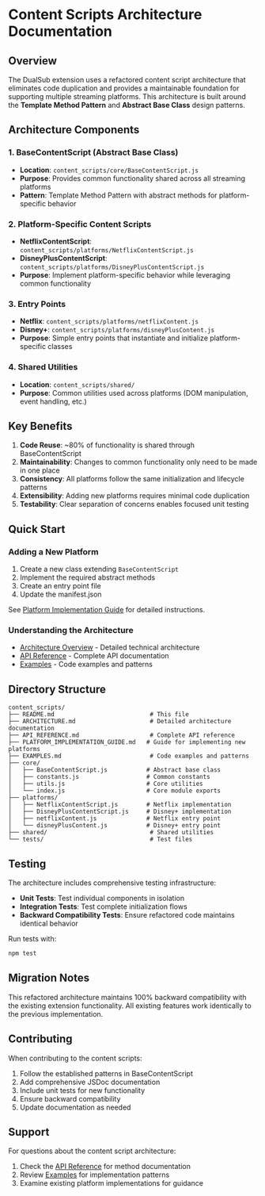 # Content Scripts Architecture Documentation

## Overview

The DualSub extension uses a refactored content script architecture that eliminates code duplication and provides a maintainable foundation for supporting multiple streaming platforms. This architecture is built around the **Template Method Pattern** and **Abstract Base Class** design patterns.

## Architecture Components

### 1. BaseContentScript (Abstract Base Class)

- **Location**: `content_scripts/core/BaseContentScript.js`
- **Purpose**: Provides common functionality shared across all streaming platforms
- **Pattern**: Template Method Pattern with abstract methods for platform-specific behavior

### 2. Platform-Specific Content Scripts

- **NetflixContentScript**: `content_scripts/platforms/NetflixContentScript.js`
- **DisneyPlusContentScript**: `content_scripts/platforms/DisneyPlusContentScript.js`
- **Purpose**: Implement platform-specific behavior while leveraging common functionality

### 3. Entry Points

- **Netflix**: `content_scripts/platforms/netflixContent.js`
- **Disney+**: `content_scripts/platforms/disneyPlusContent.js`
- **Purpose**: Simple entry points that instantiate and initialize platform-specific classes

### 4. Shared Utilities

- **Location**: `content_scripts/shared/`
- **Purpose**: Common utilities used across platforms (DOM manipulation, event handling, etc.)

## Key Benefits

1. **Code Reuse**: ~80% of functionality is shared through BaseContentScript
2. **Maintainability**: Changes to common functionality only need to be made in one place
3. **Consistency**: All platforms follow the same initialization and lifecycle patterns
4. **Extensibility**: Adding new platforms requires minimal code duplication
5. **Testability**: Clear separation of concerns enables focused unit testing

## Quick Start

### Adding a New Platform

1. Create a new class extending `BaseContentScript`
2. Implement the required abstract methods
3. Create an entry point file
4. Update the manifest.json

See [Platform Implementation Guide](./PLATFORM_IMPLEMENTATION_GUIDE.md) for detailed instructions.

### Understanding the Architecture

- [Architecture Overview](./ARCHITECTURE.md) - Detailed technical architecture
- [API Reference](./API_REFERENCE.md) - Complete API documentation
- [Examples](./EXAMPLES.md) - Code examples and patterns

## Directory Structure

```
content_scripts/
├── README.md                           # This file
├── ARCHITECTURE.md                     # Detailed architecture documentation
├── API_REFERENCE.md                    # Complete API reference
├── PLATFORM_IMPLEMENTATION_GUIDE.md   # Guide for implementing new platforms
├── EXAMPLES.md                         # Code examples and patterns
├── core/
│   ├── BaseContentScript.js           # Abstract base class
│   ├── constants.js                   # Common constants
│   ├── utils.js                       # Core utilities
│   └── index.js                       # Core module exports
├── platforms/
│   ├── NetflixContentScript.js        # Netflix implementation
│   ├── DisneyPlusContentScript.js     # Disney+ implementation
│   ├── netflixContent.js              # Netflix entry point
│   └── disneyPlusContent.js           # Disney+ entry point
├── shared/                             # Shared utilities
└── tests/                              # Test files
```

## Testing

The architecture includes comprehensive testing infrastructure:

- **Unit Tests**: Test individual components in isolation
- **Integration Tests**: Test complete initialization flows
- **Backward Compatibility Tests**: Ensure refactored code maintains identical behavior

Run tests with:

```bash
npm test
```

## Migration Notes

This refactored architecture maintains 100% backward compatibility with the existing extension functionality. All existing features work identically to the previous implementation.

## Contributing

When contributing to the content scripts:

1. Follow the established patterns in BaseContentScript
2. Add comprehensive JSDoc documentation
3. Include unit tests for new functionality
4. Ensure backward compatibility
5. Update documentation as needed

## Support

For questions about the content script architecture:

1. Check the [API Reference](./API_REFERENCE.md) for method documentation
2. Review [Examples](./EXAMPLES.md) for implementation patterns
3. Examine existing platform implementations for guidance

